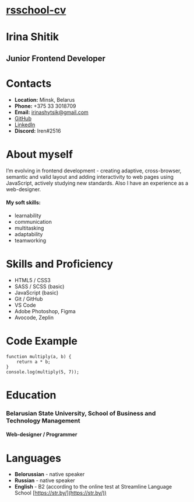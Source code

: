 # [rsschool-cv](https://Iren8.github.io/rsschool-cv/cv)

# Irina Shitik

## Junior Frontend Developer

# Contacts
* __Location:__ Minsk, Belarus
* __Phone:__ +375 33 3018709
* __Email:__ [irinashytsik@gmail.com](irinashytsik@gmail.com)
* [GitHub](https://github.com/Iren8) 
* [LinkedIn](https://www.linkedin.com/in/irina-shitik)
* __Discord:__ Iren#2516


# About myself
I’m evolving in frontend development - creating adaptive, cross-browser, semantic and valid layout and adding interactivity to web pages using JavaScript, actively studying new standards.
Also I have an experience as a web-designer.
#### My soft skills: 
* learnability
* communication
* multitasking
* adaptability
* teamworking


# Skills and Proficiency 
* HTML5 / CSS3
* SASS / SCSS (basic)
* JavaScript (basic)
* Git / GitHub 
* VS Code
* Adobe Photoshop, Figma
* Avocode, Zeplin

# Code Example
```
function multiply(a, b) {
	return a * b;
}
console.log(multiply(5, 7));

```


# Education
### __Belarusian State University, School of Business and Technology Management__
#### Web-designer / Programmer



# Languages

* __Belorussian__ - native speaker
* __Russian__ - native speaker
* __English__ - B2 (according to the online test at Streamline Language School [https://str.by/](https://str.by/))
	

